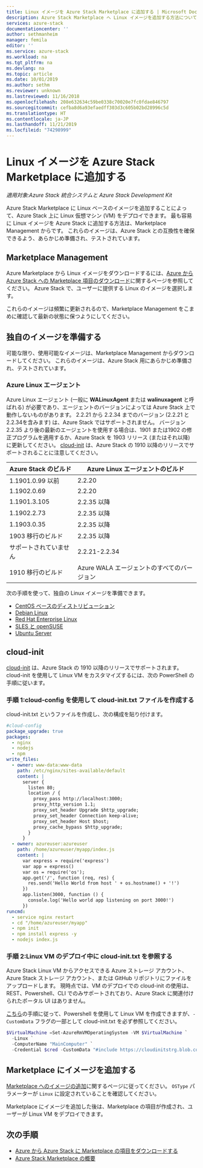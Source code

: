 ```yaml
---
title: Linux イメージを Azure Stack Marketplace に追加する | Microsoft Docs
description: Azure Stack Marketplace へ Linux イメージを追加する方法について説明します。
services: azure-stack
documentationcenter: ''
author: sethmanheim
manager: femila
editor: ''
ms.service: azure-stack
ms.workload: na
ms.tgt_pltfrm: na
ms.devlang: na
ms.topic: article
ms.date: 10/01/2019
ms.author: sethm
ms.reviewer: unknown
ms.lastreviewed: 11/16/2018
ms.openlocfilehash: 208e632634c59be0338c70020e7fc0fdae846797
ms.sourcegitcommit: cefba8d6a93efaedff303d3c605b02bd28996c5d
ms.translationtype: HT
ms.contentlocale: ja-JP
ms.lasthandoff: 11/21/2019
ms.locfileid: "74298999"
---
```

# <a name="add-linux-images-to-azure-stack-marketplace"></a>Linux イメージを Azure Stack Marketplace に追加する

*適用対象:Azure Stack 統合システムと Azure Stack Development Kit*

Azure Stack Marketplace に Linux ベースのイメージを追加することによって、Azure Stack 上に Linux 仮想マシン (VM) をデプロイできます。 最も容易に Linux イメージを Azure Stack に追加する方法は、Marketplace Management からです。 これらのイメージは、Azure Stack との互換性を確保できるよう、あらかじめ準備され、テストされています。

## <a name="marketplace-management"></a>Marketplace Management

Azure Marketplace から Linux イメージをダウンロードするには、[Azure から Azure Stack への Marketplace 項目のダウンロード](azure-stack-download-azure-marketplace-item.md)に関するページを参照してください。 Azure Stack で、ユーザーに提供する Linux のイメージを選択します。

これらのイメージは頻繁に更新されるので、Marketplace Management をこまめに確認して最新の状態に保つようにしてください。

## <a name="prepare-your-own-image"></a>独自のイメージを準備する

可能な限り、使用可能なイメージは、Marketplace Management からダウンロードしてください。 これらのイメージは、Azure Stack 用にあらかじめ準備され、テストされています。

### <a name="azure-linux-agent"></a>Azure Linux エージェント

Azure Linux エージェント (一般に **WALinuxAgent** または **walinuxagent** と呼ばれる) が必要であり、エージェントのバージョンによっては Azure Stack 上で動作しないものがあります。 2\.2.21 から 2.2.34 までのバージョン (2.2.21 と 2.2.34を含みます) は、Azure Stack ではサポートされません。 バージョン 2.2.35 より後の最新のエージェントを使用する場合は、1901 または1902 の修正プログラムを適用するか、Azure Stack を 1903 リリース (またはそれ以降) に更新してください。 [cloud-init](https://cloud-init.io/) は、Azure Stack の 1910 以降のリリースでサポートされることに注意してください。

| Azure Stack のビルド | Azure Linux エージェントのビルド |
| ------------- | ------------- |
| 1.1901.0.99 以前 | 2.2.20 |
| 1.1902.0.69  | 2.2.20  |
|  1.1901.3.105   | 2.2.35 以降 |
| 1.1902.2.73  | 2.2.35 以降 |
| 1.1903.0.35  | 2.2.35 以降 |
| 1903 移行のビルド | 2.2.35 以降 |
| サポートされていません | 2.2.21-2.2.34 |
| 1910 移行のビルド | Azure WALA エージェントのすべてのバージョン|

次の手順を使って、独自の Linux イメージを準備できます。

* [CentOS ベースのディストリビューション](/azure/virtual-machines/linux/create-upload-centos?toc=%2fazure%2fvirtual-machines%2flinux%2ftoc.json)
* [Debian Linux](/azure/virtual-machines/linux/debian-create-upload-vhd?toc=%2fazure%2fvirtual-machines%2flinux%2ftoc.json)
* [Red Hat Enterprise Linux](azure-stack-redhat-create-upload-vhd.md)
* [SLES と openSUSE](/azure/virtual-machines/linux/suse-create-upload-vhd?toc=%2fazure%2fvirtual-machines%2flinux%2ftoc.json)
* [Ubuntu Server](/azure/virtual-machines/linux/create-upload-ubuntu?toc=%2fazure%2fvirtual-machines%2flinux%2ftoc.json)

## <a name="cloud-init"></a>cloud-init

[cloud-init](https://cloud-init.io/) は、Azure Stack の 1910 以降のリリースでサポートされます。 cloud-init を使用して Linux VM をカスタマイズするには、次の PowerShell の手順に従います。 

### <a name="step-1-create-a-cloud-inittxt-file-with-your-cloud-config"></a>手順 1:cloud-config を使用して cloud-init.txt ファイルを作成する

cloud-init.txt というファイルを作成し、次の構成を貼り付けます。

```yaml
#cloud-config
package_upgrade: true
packages:
  - nginx
  - nodejs
  - npm
write_files:
  - owner: www-data:www-data
    path: /etc/nginx/sites-available/default
    content: |
      server {
        listen 80;
        location / {
          proxy_pass http://localhost:3000;
          proxy_http_version 1.1;
          proxy_set_header Upgrade $http_upgrade;
          proxy_set_header Connection keep-alive;
          proxy_set_header Host $host;
          proxy_cache_bypass $http_upgrade;
        }
      }
  - owner: azureuser:azureuser
    path: /home/azureuser/myapp/index.js
    content: |
      var express = require('express')
      var app = express()
      var os = require('os');
      app.get('/', function (req, res) {
        res.send('Hello World from host ' + os.hostname() + '!')
      })
      app.listen(3000, function () {
        console.log('Hello world app listening on port 3000!')
      })
runcmd:
  - service nginx restart
  - cd "/home/azureuser/myapp"
  - npm init
  - npm install express -y
  - nodejs index.js
  ```
  
### <a name="step-2-reference-the-cloud-inittxt-during-the-linux-vm-deployment"></a>手順 2:Linux VM のデプロイ中に cloud-init.txt を参照する

Azure Stack Linux VM からアクセスできる Azure ストレージ アカウント、Azure Stack ストレージ アカウント、または GitHub リポジトリにファイルをアップロードします。
現時点では、VM のデプロイでの cloud-init の使用は、REST、Powershell、CLI でのみサポートされており、Azure Stack に関連付けられたポータル UI はありません。

[こちら](../user/azure-stack-quick-create-vm-linux-powershell.md)の手順に従って、Powershell を使用して Linux VM を作成できますが、`-CustomData` フラグの一部として cloud-init.txt を必ず参照してください。

```powershell
$VirtualMachine =Set-AzureRmVMOperatingSystem -VM $VirtualMachine `
  -Linux `
  -ComputerName "MainComputer" `
  -Credential $cred -CustomData "#include https://cloudinitstrg.blob.core.windows.net/strg/cloud-init.txt"
```

## <a name="add-your-image-to-marketplace"></a>Marketplace にイメージを追加する

[Marketplace へのイメージの追加](azure-stack-add-vm-image.md)に関するページに従ってください。 `OSType` パラメーターが `Linux` に設定されていることを確認してください。

Marketplace にイメージを追加した後は、Marketplace の項目が作成され、ユーザーが Linux VM をデプロイできます。

## <a name="next-steps"></a>次の手順

* [Azure から Azure Stack に Marketplace の項目をダウンロードする](azure-stack-download-azure-marketplace-item.md)
* [Azure Stack Marketplace の概要](azure-stack-marketplace.md)
